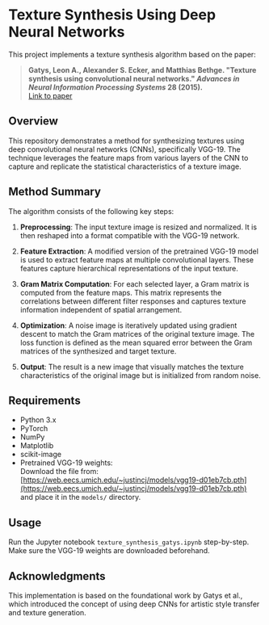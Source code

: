 # Texture Synthesis Using Deep Neural Networks

This project implements a texture synthesis algorithm based on the paper:

> **Gatys, Leon A., Alexander S. Ecker, and Matthias Bethge. "Texture synthesis using convolutional neural networks." *Advances in Neural Information Processing Systems* 28 (2015).**  
> [Link to paper](https://papers.nips.cc/paper_files/paper/2015/hash/563f0f6e5f9ecfd8ed63b7f0fdbbd009-Abstract.html)

## Overview

This repository demonstrates a method for synthesizing textures using deep convolutional neural networks (CNNs), specifically VGG-19. The technique leverages the feature maps from various layers of the CNN to capture and replicate the statistical characteristics of a texture image.

## Method Summary

The algorithm consists of the following key steps:

1. **Preprocessing**: The input texture image is resized and normalized. It is then reshaped into a format compatible with the VGG-19 network.

2. **Feature Extraction**: A modified version of the pretrained VGG-19 model is used to extract feature maps at multiple convolutional layers. These features capture hierarchical representations of the input texture.

3. **Gram Matrix Computation**: For each selected layer, a Gram matrix is computed from the feature maps. This matrix represents the correlations between different filter responses and captures texture information independent of spatial arrangement.

4. **Optimization**: A noise image is iteratively updated using gradient descent to match the Gram matrices of the original texture image. The loss function is defined as the mean squared error between the Gram matrices of the synthesized and target texture.

5. **Output**: The result is a new image that visually matches the texture characteristics of the original image but is initialized from random noise.

## Requirements

- Python 3.x
- PyTorch
- NumPy
- Matplotlib
- scikit-image
- Pretrained VGG-19 weights:  
  Download the file from: [https://web.eecs.umich.edu/~justincj/models/vgg19-d01eb7cb.pth](https://web.eecs.umich.edu/~justincj/models/vgg19-d01eb7cb.pth)  
  and place it in the `models/` directory.

## Usage

Run the Jupyter notebook `texture_synthesis_gatys.ipynb` step-by-step. Make sure the VGG-19 weights are downloaded beforehand.

## Acknowledgments

This implementation is based on the foundational work by Gatys et al., which introduced the concept of using deep CNNs for artistic style transfer and texture generation.
